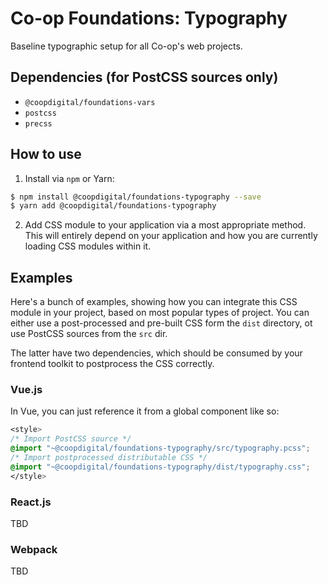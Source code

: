 # Co-op Foundations: Typography
Baseline typographic setup for all Co-op's web projects.

## Dependencies (for PostCSS sources only)
- `@coopdigital/foundations-vars`
- `postcss`
- `precss`

## How to use
1. Install via `npm` or Yarn:
  ```bash
  $ npm install @coopdigital/foundations-typography --save
  $ yarn add @coopdigital/foundations-typography
  ```
2. Add CSS module to your application via a most appropriate method. This will entirely depend on your application and how you are currently loading CSS modules within it.

## Examples
Here's a bunch of examples, showing how you can integrate this CSS module in your project, based on most popular types of project. You can either use a post-processed and pre-built CSS form the `dist` directory, ot use PostCSS sources from the `src` dir.

The latter have two dependencies, which should be consumed by your frontend toolkit to postprocess the CSS correctly.

### Vue.js
In Vue, you can just reference it from a global component like so:
```css
<style>
/* Import PostCSS source */
@import "~@coopdigital/foundations-typography/src/typography.pcss";
/* Import postprocessed distributable CSS */
@import "~@coopdigital/foundations-typography/dist/typography.css";
</style>
```

### React.js
TBD

### Webpack
TBD
